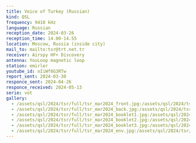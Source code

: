```yaml
---
title: Voice of Turkey (Russian)
kind: QSL
frequency: 9410 kHz
language: Russian
reception_date: 2024-03-26
reception_time: 14.00-14.55
location: Moscow, Russia (inside city)
mail_to: mailto:tsr@trt.net.tr
receiver: Airspy HF+ Discovery
antenna: YouLoop magnetic loop
station: emirler
youtube_id: nIiWf0G3RTw
report_sent: 2024-03-30
responce_sent: 2024-04-26
responce_received: 2024-05-13
serie: vot
gallery:
  - /assets/qsl/2024/tsr/full/tsr_mar2024_front.jpg:/assets/qsl/2024/tsr/small/tsr_mar2024_front.jpg
  - /assets/qsl/2024/tsr/full/tsr_mar2024_back.jpg:/assets/qsl/2024/tsr/small/tsr_mar2024_back.jpg
  - /assets/qsl/2024/tsr/full/tsr_mar2024_booklet1.jpg:/assets/qsl/2024/tsr/small/tsr_mar2024_booklet1.jpg
  - /assets/qsl/2024/tsr/full/tsr_mar2024_booklet2.jpg:/assets/qsl/2024/tsr/small/tsr_mar2024_booklet2.jpg
  - /assets/qsl/2024/tsr/full/tsr_mar2024_booklet3.jpg:/assets/qsl/2024/tsr/small/tsr_mar2024_booklet3.jpg
  - /assets/qsl/2024/tsr/full/tsr_mar2024_env.jpg:/assets/qsl/2024/tsr/small/tsr_mar2024_env.jpg
---
```

